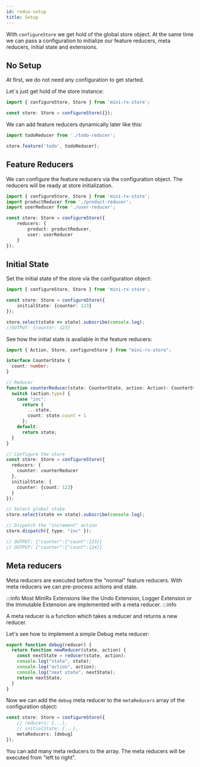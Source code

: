 ```yaml
---
id: redux-setup
title: Setup
---
```


With `configureStore` we get hold of the global store object. 
At the same time we can pass a configuration to initialize our feature reducers, meta reducers, initial state and extensions.

## No Setup
At first, we do not need any configuration to get started.

Let`s just get hold of the store instance:

```ts
import { configureStore, Store } from 'mini-rx-store';

const store: Store = configureStore({});
```

We can add feature reducers dynamically later like this:
```ts
import todoReducer from './todo-reducer';

store.feature('todo', todoReducer);
```

## Feature Reducers
We can configure the feature reducers via the configuration object. The reducers will be ready at store initialization.

```ts
import { configureStore, Store } from 'mini-rx-store';
import productReducer from './product-reducer';
import userReducer from './user-reducer';

const store: Store = configureStore({
    reducers: {
        product: productReducer,
        user: userReducer
    }
});
```

## Initial State
Set the initial state of the store via the configuration object:
```ts
import { configureStore, Store } from 'mini-rx-store';

const store: Store = configureStore({
    initialState: {counter: 123}
});

store.select(state => state).subscribe(console.log);
//OUTPUT: {counter: 123}
```
See how the initial state is available in the feature reducers:
```ts
import { Action, Store, configureStore } from "mini-rx-store";

interface CounterState {
  count: number;
}

// Reducer
function counterReducer(state: CounterState, action: Action): CounterState {
  switch (action.type) {
    case "inc":
      return {
        ...state,
        count: state.count + 1
      };
    default:
      return state;
  }
}

// Configure the store
const store: Store = configureStore({
  reducers: {
    counter: counterReducer
  },
  initialState: {
    counter: {count: 123} 
  }
});

// Select global state
store.select(state => state).subscribe(console.log);

// Dispatch the "increment" action
store.dispatch({ type: "inc" });

// OUTPUT: {"counter":{"count":123}}
// OUTPUT: {"counter":{"count":124}}
```

## Meta reducers
Meta reducers are executed before the "normal" feature reducers.
With meta reducers we can pre-process actions and state.

:::info
Most MiniRx Extensions like the Undo Extension, Logger Extension or the Immutable Extension are implemented with a meta reducer.
:::info

A meta reducer is a function which takes a reducer and returns a new reducer.

Let's see how to implement a simple Debug meta reducer:

```ts
export function debug(reducer) {
  return function newReducer(state, action) {
    const nextState = reducer(state, action);
    console.log("state", state);
    console.log("action", action);
    console.log("next state", nextState);
    return nextState;
  }
}
```
Now we can add the `debug` meta reducer to the `metaReducers` array of the configuration object:
```ts
const store: Store = configureStore({
    // reducers: {...},
    // initialState: {...},
    metaReducers: [debug]
});
```
You can add many meta reducers to the array. The meta reducers will be executed from "left to right".
